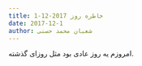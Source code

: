 ```yaml
---
title: خاطره روز 2017-12-1
date: 2017-12-1
author: شعبان محمد حسنی
---
```


امروزم یه روز عادی بود مثل روزای گذشته.